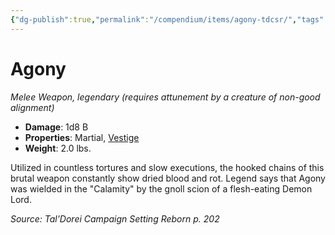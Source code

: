 ```yaml
---
{"dg-publish":true,"permalink":"/compendium/items/agony-tdcsr/","tags":["compendium/src/5e/tdcsr","item/attunement/required","item/property/martial","item/property/vestige","item/rarity/legendary","item/weapon/martial/melee"]}
---
```


# Agony
*Melee Weapon, legendary (requires attunement by a creature of non-good alignment)*  

- **Damage**: 1d8 B
- **Properties**: Martial, [Vestige](rules/item-properties.md#Vestige)
- **Weight**: 2.0 lbs.

Utilized in countless tortures and slow executions, the hooked chains of this brutal weapon constantly show dried blood and rot. Legend says that Agony was wielded in the "Calamity" by the gnoll scion of a flesh-eating Demon Lord.

*Source: Tal'Dorei Campaign Setting Reborn p. 202*